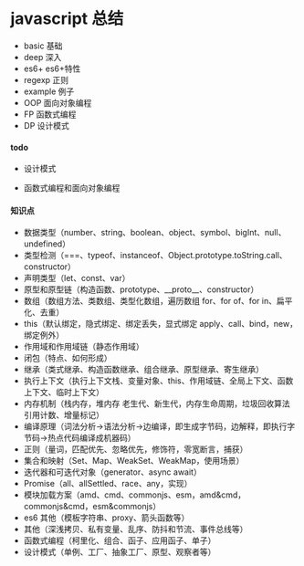# javascript 总结

- basic 基础
- deep 深入
- es6+ es6+特性
- regexp 正则
- example 例子
- OOP 面向对象编程
- FP 函数式编程
- DP 设计模式

#### todo

- 设计模式

- 函数式编程和面向对象编程

#### 知识点

- 数据类型（number、string、boolean、object、symbol、bigInt、null、undefined）
- 类型检测（===、typeof、instanceof、Object.prototype.toString.call、constructor）
- 声明类型（let、const、var）
- 原型和原型链（构造函数、prototype、\_\_proto\_\_、constructor）
- 数组（数组方法、类数组、类型化数组，遍历数组 for、for of、for in、扁平化、去重）
- this（默认绑定，隐式绑定、绑定丢失，显式绑定 apply、call、bind，new，绑定例外）
- 作用域和作用域链（静态作用域）
- 闭包（特点、如何形成）
- 继承（类式继承、构造函数继承、组合继承、原型继承、寄生继承）
- 执行上下文（执行上下文栈、变量对象、this、作用域链、全局上下文、函数上下文、临时上下文）
- 内存机制（栈内存，堆内存 老生代、新生代，内存生命周期，垃圾回收算法 引用计数、增量标记）
- 编译原理（词法分析->语法分析->边编译，即生成字节码，边解释，即执行字节码->热点代码编译成机器码）
- 正则（量词，匹配优先、忽略优先，修饰符，零宽断言，捕获）
- 集合和映射（Set、Map、WeakSet、WeakMap，使用场景）
- 迭代器和可迭代对象（generator、async await）
- Promise（all、allSettled、race、any，实现）
- 模块加载方案（amd、cmd、commonjs、esm，amd&cmd，commonjs&cmd，esm&commonjs）
- es6 其他（模板字符串、proxy、箭头函数等）
- 其他（深浅拷贝、私有变量、乱序、防抖和节流、事件总线等）
- 函数式编程（柯里化、组合、函子、应用函子、单子）
- 设计模式（单例、工厂、抽象工厂、原型、观察者等）
